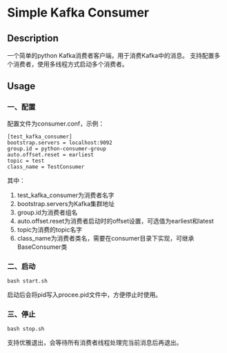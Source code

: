# Simple Kafka Consumer

## Description
一个简单的python Kafka消费者客户端，用于消费Kafka中的消息。
支持配置多个消费者，使用多线程方式启动多个消费者。

## Usage
### 一、配置
配置文件为consumer.conf，示例：
```
[test_kafka_consumer]
bootstrap.servers = localhost:9092
group.id = python-consumer-group
auto.offset.reset = earliest
topic = test
class_name = TestConsumer
```
其中：
1. test_kafka_consumer为消费者名字
2. bootstrap.servers为Kafka集群地址
3. group.id为消费者组名
4. auto.offset.reset为消费者启动时的offset设置，可选值为earliest和latest
5. topic为消费的topic名字
6. class_name为消费者类名，需要在consumer目录下实现，可继承BaseConsumer类

### 二、启动
```
bash start.sh
```
启动后会将pid写入procee.pid文件中，方便停止时使用。

### 三、停止
```
bash stop.sh
```
支持优雅退出，会等待所有消费者线程处理完当前消息后再退出。

